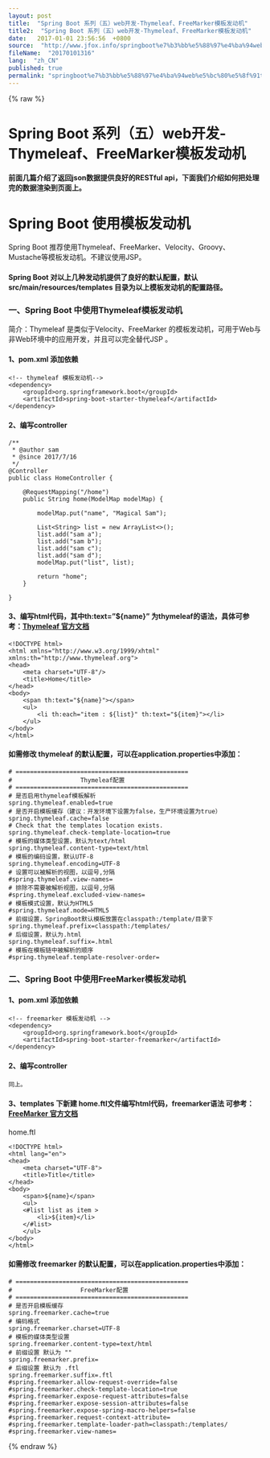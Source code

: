```yaml
---
layout: post
title:  "Spring Boot 系列（五）web开发-Thymeleaf、FreeMarker模板发动机"
title2:  "Spring Boot 系列（五）web开发-Thymeleaf、FreeMarker模板发动机"
date:   2017-01-01 23:56:56  +0800
source:  "http://www.jfox.info/springboot%e7%b3%bb%e5%88%97%e4%ba%94web%e5%bc%80%e5%8f%91thymeleaffreemarker%e6%a8%a1%e6%9d%bf%e5%8f%91%e5%8a%a8%e6%9c%ba-2.html"
fileName:  "20170101316"
lang:  "zh_CN"
published: true
permalink: "springboot%e7%b3%bb%e5%88%97%e4%ba%94web%e5%bc%80%e5%8f%91thymeleaffreemarker%e6%a8%a1%e6%9d%bf%e5%8f%91%e5%8a%a8%e6%9c%ba-2.html"
---
```

{% raw %}
# Spring Boot 系列（五）web开发-Thymeleaf、FreeMarker模板发动机 


#### 前面几篇介绍了返回json数据提供良好的RESTful api，下面我们介绍如何把处理完的数据渲染到页面上。

# Spring Boot 使用模板发动机

Spring Boot 推荐使用Thymeleaf、FreeMarker、Velocity、Groovy、Mustache等模板发动机。不建议使用JSP。

#### Spring Boot 对以上几种发动机提供了良好的默认配置，默认 src/main/resources/templates 目录为以上模板发动机的配置路径。

### 一、Spring Boot 中使用Thymeleaf模板发动机

简介：Thymeleaf 是类似于Velocity、FreeMarker 的模板发动机，可用于Web与非Web环境中的应用开发，并且可以完全替代JSP 。

#### 1、pom.xml 添加依赖

    <!-- thymeleaf 模板发动机-->
    <dependency>
        <groupId>org.springframework.boot</groupId>
        <artifactId>spring-boot-starter-thymeleaf</artifactId>
    </dependency>

#### 2、编写controller

    /**
     * @author sam
     * @since 2017/7/16
     */
    @Controller
    public class HomeController {
    
        @RequestMapping("/home")
        public String home(ModelMap modelMap) {
    
            modelMap.put("name", "Magical Sam");
    
            List<String> list = new ArrayList<>();
            list.add("sam a");
            list.add("sam b");
            list.add("sam c");
            list.add("sam d");
            modelMap.put("list", list);
    
            return "home";
        }
    
    }
    

#### 3、编写html代码，其中th:text=”${name}” 为thymeleaf的语法，具体可参考：[Thymeleaf 官方文档](http://www.jfox.info/go.php?url=http://www.thymeleaf.org/doc/articles/standarddialect5minutes.html)

    <!DOCTYPE html>
    <html xmlns="http://www.w3.org/1999/xhtml" xmlns:th="http://www.thymeleaf.org">
    <head>
        <meta charset="UTF-8"/>
        <title>Home</title>
    </head>
    <body>
        <span th:text="${name}"></span>
        <ul>
            <li th:each="item : ${list}" th:text="${item}"></li>
        </ul>
    </body>
    </html>

#### 如需修改 thymeleaf 的默认配置，可以在application.properties中添加：

    # ================================================
    #                   Thymeleaf配置
    # ================================================
    # 是否启用thymeleaf模板解析
    spring.thymeleaf.enabled=true
    # 是否开启模板缓存（建议：开发环境下设置为false，生产环境设置为true）
    spring.thymeleaf.cache=false 
    # Check that the templates location exists.
    spring.thymeleaf.check-template-location=true 
    # 模板的媒体类型设置，默认为text/html
    spring.thymeleaf.content-type=text/html
    # 模板的编码设置，默认UTF-8
    spring.thymeleaf.encoding=UTF-8
    # 设置可以被解析的视图，以逗号,分隔
    #spring.thymeleaf.view-names=
    # 排除不需要被解析视图，以逗号,分隔
    #spring.thymeleaf.excluded-view-names=
    # 模板模式设置，默认为HTML5
    #spring.thymeleaf.mode=HTML5 
    # 前缀设置，SpringBoot默认模板放置在classpath:/template/目录下
    spring.thymeleaf.prefix=classpath:/templates/ 
    # 后缀设置，默认为.html
    spring.thymeleaf.suffix=.html
    # 模板在模板链中被解析的顺序
    #spring.thymeleaf.template-resolver-order=

### 二、Spring Boot 中使用FreeMarker模板发动机

#### 1、pom.xml 添加依赖

    <!-- freemarker 模板发动机 -->
    <dependency>
        <groupId>org.springframework.boot</groupId>
        <artifactId>spring-boot-starter-freemarker</artifactId>
    </dependency>

#### 2、编写controller

    同上。

#### 3、templates 下新建 home.ftl文件编写html代码，freemarker语法 可参考：[FreeMarker 官方文档](http://www.jfox.info/go.php?url=http://freemarker.org/docs/dgui_quickstart.html)
 
home.ftl 

    <!DOCTYPE html>
    <html lang="en">
    <head>
        <meta charset="UTF-8">
        <title>Title</title>
    </head>
    <body>
        <span>${name}</span>
        <ul>
        <#list list as item >
            <li>${item}</li>
        </#list>
        </ul>
    </body>
    </html>

#### 如需修改 freemarker 的默认配置，可以在application.properties中添加：

    # ================================================
    #                   FreeMarker配置
    # ================================================
    # 是否开启模板缓存
    spring.freemarker.cache=true
    # 编码格式
    spring.freemarker.charset=UTF-8
    # 模板的媒体类型设置
    spring.freemarker.content-type=text/html
    # 前缀设置 默认为 ""
    spring.freemarker.prefix=
    # 后缀设置 默认为 .ftl
    spring.freemarker.suffix=.ftl
    #spring.freemarker.allow-request-override=false
    #spring.freemarker.check-template-location=true
    #spring.freemarker.expose-request-attributes=false
    #spring.freemarker.expose-session-attributes=false
    #spring.freemarker.expose-spring-macro-helpers=false
    #spring.freemarker.request-context-attribute=
    #spring.freemarker.template-loader-path=classpath:/templates/
    #spring.freemarker.view-names=
{% endraw %}